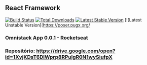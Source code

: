 ## React Framework

[![Build Status](https://travis-ci.org/laravel/framework.svg)](https://travis-ci.org/laravel/framework)
[![Total Downloads](https://poser.pugx.org/laravel/framework/d/total.svg)](https://packagist.org/packages/laravel/framework)
[![Latest Stable Version](https://poser.pugx.org/laravel/framework/v/stable.svg)](https://packagist.org/packages/laravel/framework)
[![Latest Unstable Version](https://poser.pugx.org/

### Omnistack App 0.0.1 - Rocketseat
### Repositório: https://drive.google.com/open?id=1XyjKDsT6DIWprp8RPulgR0N1wySiufpX

